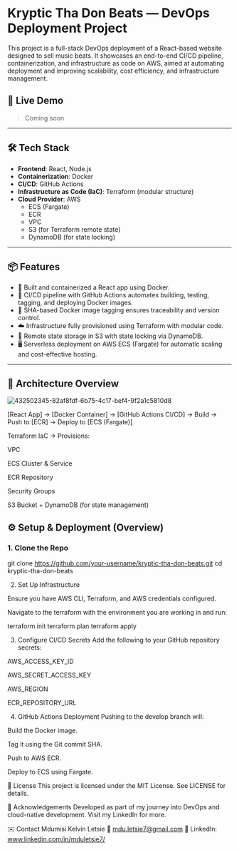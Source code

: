# Kryptic Tha Don Beats — DevOps Deployment Project

This project is a full-stack DevOps deployment of a React-based website designed to sell music beats. It showcases an end-to-end CI/CD pipeline, containerization, and infrastructure as code on AWS, aimed at automating deployment and improving scalability, cost efficiency, and infrastructure management.

## 🚀 Live Demo
> Coming soon

---

## 🛠️ Tech Stack

- **Frontend**: React, Node.js
- **Containerization**: Docker
- **CI/CD**: GitHub Actions
- **Infrastructure as Code (IaC)**: Terraform (modular structure)
- **Cloud Provider**: AWS
  - ECS (Fargate)
  - ECR
  - VPC
  - S3 (for Terraform remote state)
  - DynamoDB (for state locking)

---

## 📦 Features

- 🔧 Built and containerized a React app using Docker.
- 🔄 CI/CD pipeline with GitHub Actions automates building, testing, tagging, and deploying Docker images.
- 🧪 SHA-based Docker image tagging ensures traceability and version control.
- ☁️ Infrastructure fully provisioned using Terraform with modular code.
- 🔐 Remote state storage in S3 with state locking via DynamoDB.
- 🖥️ Serverless deployment on AWS ECS (Fargate) for automatic scaling and cost-effective hosting.

---

## 🧩 Architecture Overview

![432502345-82af8fdf-6b75-4c17-bef4-9f2a1c5810d8](https://github.com/user-attachments/assets/300d3edc-ff63-482c-8ac2-bd5d2196c3ca)

[React App] → [Docker Container] → [GitHub Actions CI/CD]
→ Build → Push to [ECR] → Deploy to [ECS (Fargate)]

Terraform IaC → Provisions:

VPC

ECS Cluster & Service

ECR Repository

Security Groups

S3 Bucket + DynamoDB (for state management)

## ⚙️ Setup & Deployment (Overview)

### 1. Clone the Repo

git clone https://github.com/your-username/kryptic-tha-don-beats.git
cd kryptic-tha-don-beats

2. Set Up Infrastructure

Ensure you have AWS CLI, Terraform, and AWS credentials configured.

Navigate to the terraform with the environment you are working in and run:

terraform init
terraform plan
terraform apply

3. Configure CI/CD Secrets
Add the following to your GitHub repository secrets:

AWS_ACCESS_KEY_ID

AWS_SECRET_ACCESS_KEY

AWS_REGION

ECR_REPOSITORY_URL

4. GitHub Actions Deployment
Pushing to the develop branch will:

Build the Docker image.

Tag it using the Git commit SHA.

Push to AWS ECR.

Deploy to ECS using Fargate.

📄 License
This project is licensed under the MIT License. See LICENSE for details.

🙌 Acknowledgements
Developed as part of my journey into DevOps and cloud-native development. Visit my LinkedIn for more.

✉️ Contact
Mdumisi Kelvin Letsie
📧 mdu.letsie7@gmail.com
🔗 LinkedIn: www.linkedin.com/in/mduletsie7/

